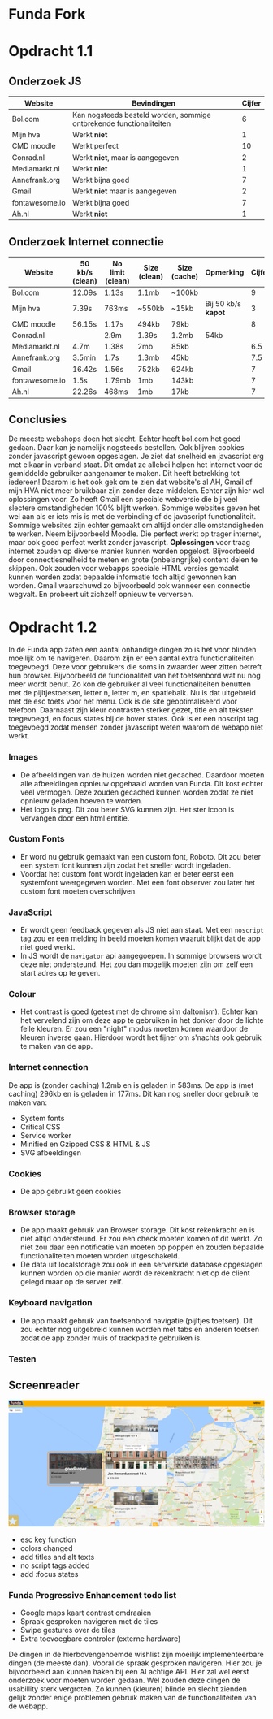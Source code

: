 # Funda Fork
# Opdracht 1.1

## Onderzoek JS

| Website | Bevindingen | Cijfer |
| ------------- |-------------| -----|
| Bol.com       |  Kan nogsteeds besteld worden, sommige ontbrekende functionaliteiten          |   6   |
| Mijn hva      |  Werkt **niet**       | 1     |
| CMD moodle    |     Werkt perfect     |    10     |
|    Conrad.nl  |     Werkt **niet**, maar is aangegeven    |     2 |
|    Mediamarkt.nl  |      Werkt **niet**   |  1    |
|    Annefrank.org  |      Werkt bijna goed     |   7   |
|    Gmail  |     Werkt **niet** maar is aangegeven     |    2  |
|    fontawesome.io     |      Werkt bijna goed     |  7    |
|    Ah.nl  |      Werkt **niet**   |    1  |

## Onderzoek Internet connectie

| Website       | 50 kb/s (clean) | No limit (clean) | Size (clean) | Size (cache) | Opmerking | Cijfer|
| ------------- |-------------| -------|-------|-------|-------|-------|
| Bol.com       | 12.09s | 1.13s | 1.1mb  | ~100kb | | 9 |
| Mijn hva      | 7.39s  | 763ms | ~550kb | ~15kb  | Bij 50 kb/s **kapot** | 3 |
| CMD moodle    | 56.15s | 1.17s | 494kb  | 79kb   | | 8 |
| Conrad.nl |   | 2.9m   | 1.39s | 1.2mb  | 54kb   | | 7 |
| Mediamarkt.nl | 4.7m   | 1.38s | 2mb    | 85kb   | | 6.5 |
| Annefrank.org | 3.5min | 1.7s  | 1.3mb  | 45kb   | | 7.5 |
| Gmail         | 16.42s | 1.56s | 752kb  | 624kb  | | 7 |
| fontawesome.io| 1.5s   | 1.79mb| 1mb    | 143kb  | | 7 |
| Ah.nl         | 22.26s | 468ms | 1mb    | 17kb   | | 7 |

## Conclusies

De meeste webshops doen het slecht. Echter heeft bol.com het goed gedaan. Daar kan je namelijk nogsteeds bestellen. Ook blijven cookies zonder javascript gewoon opgeslagen. Je ziet dat snelheid en javascript erg met elkaar in verband staat. Dit omdat ze allebei helpen het internet voor de gemiddelde gebruiker aangenamer te maken. Dit heeft betrekking tot iedereen! Daarom is het ook gek om te zien dat website's al AH, Gmail of mijn HVA niet meer bruikbaar zijn zonder deze middelen. Echter zijn hier wel oplossingen voor. Zo heeft Gmail een speciale webversie die bij veel slectere omstandigheden 100% blijft werken. Sommige websites geven het wel aan als er iets mis is met de verbinding of de javascript functionaliteit. Sommige websites zijn echter gemaakt om altijd onder alle omstandigheden te werken. Neem bijvoorbeeld Moodle. Die perfect werkt op trager internet, maar ook goed perfect werkt zonder javascript. **Oplossingen** voor traag internet zouden op diverse manier kunnen worden opgelost. Bijvoorbeeld door connectiesnelheid te meten en grote (onbelangrijke) content delen te skippen. Ook zouden voor webapps speciale HTML versies gemaakt kunnen worden zodat bepaalde informatie toch altijd gewonnen kan worden. Gmail waarschuwd zo bijvoorbeeld ook wanneer een connectie wegvalt. En probeert uit zichzelf opnieuw te verversen. 

# Opdracht 1.2

In de Funda app zaten een aantal onhandige dingen zo is het voor blinden moeilijk om te navigeren. Daarom zijn er een aantal extra functionaliteiten toegevoegd. Deze voor gebruikers die soms in zwaarder weer zitten betreft hun browser.
Bijvoorbeeld de funcionaliteit van het toetsenbord wat nu nog meer wordt benut. Zo kon de gebruiker al veel functionaliteiten benutten met de pijltjestoetsen, letter n, letter m, en spatiebalk. Nu is dat uitgebreid met de esc toets voor het menu. Ook is de site geoptimaliseerd voor telefoon.
Daarnaast zijn kleur contrasten sterker gezet, title en alt teksten toegevoegd, en focus states bij de hover states.
Ook is er een noscript tag toegevoegd zodat mensen zonder javascript weten waarom de webapp niet werkt.

### Images

- De afbeeldingen van de huizen worden niet gecached. Daardoor moeten alle afbeeldingen opnieuw opgehaald worden van Funda. Dit kost echter veel vermogen. Deze zouden gecached kunnen worden zodat ze niet opnieuw geladen hoeven te worden.
- Het logo is png. Dit zou beter SVG kunnen zijn. Het ster icoon is vervangen door een html entitie.

### Custom Fonts

- Er word nu gebruik gemaakt van een custom font, Roboto. Dit zou beter een system font kunnen zijn zodat het sneller wordt ingeladen.
- Voordat het custom font wordt ingeladen kan er beter eerst een systemfont weergegeven worden. Met een font observer zou later het custom font moeten overschrijven.

### JavaScript

- Er wordt geen feedback gegeven als JS niet aan staat. Met een `noscript` tag zou er een melding in beeld moeten komen waaruit blijkt dat de app niet goed werkt.
- In JS wordt de `navigator` api aangegoepen. In sommige browsers wordt deze niet ondersteund. Het zou dan mogelijk moeten zijn om zelf een start adres op te geven.

### Colour
- Het contrast is goed (getest met de chrome sim daltonism). Echter kan het vervelend zijn om deze app te gebruiken in het donker door de lichte felle kleuren. Er zou een "night" modus moeten komen waardoor de kleuren inverse gaan. Hierdoor wordt het fijner om s'nachts ook gebruik te maken van de app.

### Internet connection

De app is (zonder caching) 1.2mb en is geladen in 583ms.
De app is (met caching) 296kb en is geladen in 177ms.
Dit kan nog sneller door gebruik te maken van:
- System fonts
- Critical CSS
- Service worker
- Minified en Gzipped CSS & HTML & JS
- SVG afbeeldingen

### Cookies

- De app gebruikt geen cookies

### Browser storage

- De app maakt gebruik van Browser storage. Dit kost rekenkracht en is niet altijd ondersteund. Er zou een check moeten komen of dit werkt. Zo niet zou daar een notificatie van moeten op poppen en zouden bepaalde functionaliteiten moeten worden uitgeschakeld.
- De data uit localstorage zou ook in een serverside database opgeslagen kunnen worden op die manier wordt de rekenkracht niet op de client gelegd maar op de server zelf.

### Keyboard navigation

- De app maakt gebruik van toetsenbord navigatie (pijltjes toetsen). Dit zou echter nog uitgebreid kunnen worden met tabs en anderen toetsen zodat de app zonder muis of trackpad te gebruiken is.

### Testen

## Screenreader

![alt tag](https://raw.githubusercontent.com/royvanderzon/browser-technologies-reuploaded/master/screenreader.png)


- esc key function
- colors changed
- add titles and alt texts
- no script tags added
- add :focus states

### Funda Progressive Enhancement todo list
- Google maps kaart contrast omdraaien
- Spraak gesproken navigeren met de tiles
- Swipe gestures over de tiles
- Extra toevoegbare controler (externe hardware)

De dingen in de hierbovengenoemde wishlist zijn moeilijk implementeerbare dingen (de meeste dan). Vooral de spraak gesproken navigeren. Hier zou je bijvoorbeeld aan kunnen haken bij een AI achtige API. Hier zal wel eerst onderzoek voor moeten worden gedaan. Wel zouden deze dingen de usabillity sterk vergroten. Zo kunnen (kleuren) blinde en slecht zienden gelijk zonder enige problemen gebruik maken van de functionaliteiten van de webapp. 

